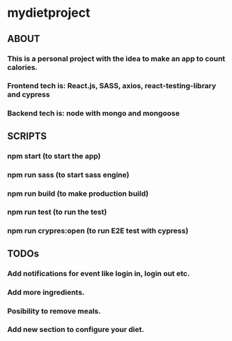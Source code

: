 # mydietproject
##  ABOUT
### This is a personal project with the idea to make an app to count calories.
### Frontend tech is: React.js, SASS, axios, react-testing-library and cypress
### Backend tech is: node with mongo and mongoose

##  SCRIPTS
### npm start (to start the app)
### npm run sass (to start sass engine)
### npm run build (to make production build)
### npm run test (to run the test)
### npm run crypres:open (to run E2E test with cypress)

##  TODOs
###  Add notifications for event like login in, login out etc.
###  Add more ingredients.
###  Posibility to remove meals.
###  Add new section to configure your diet.
